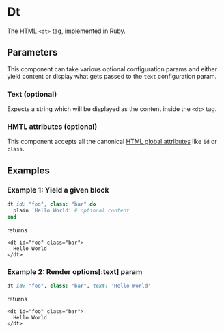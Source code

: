 # Dt

The HTML `<dt>` tag, implemented in Ruby.

## Parameters

This component can take various optional configuration params and either yield content or display what gets passed to the `text` configuration param.

### Text \(optional\)

Expects a string which will be displayed as the content inside the `<dt>` tag.

### HMTL attributes \(optional\)

This component accepts all the canonical [HTML global attributes](https://www.w3schools.com/tags/ref_standardattributes.asp) like `id` or `class`.

## Examples

### Example 1: Yield a given block

```ruby
dt id: "foo", class: "bar" do
  plain 'Hello World' # optional content
end
```

returns

```markup
<dt id="foo" class="bar">
  Hello World
</dt>
```

### Example 2: Render options\[:text\] param

```ruby
dt id: "foo", class: "bar", text: 'Hello World'
```

returns

```markup
<dt id="foo" class="bar">
  Hello World
</dt>
```

